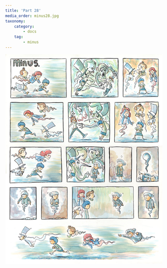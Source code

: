 ```yaml
---
title: 'Part 28'
media_order: minus28.jpg
taxonomy:
    category:
        - docs
    tag:
        - minus
---
```


![](minus28.jpg)
